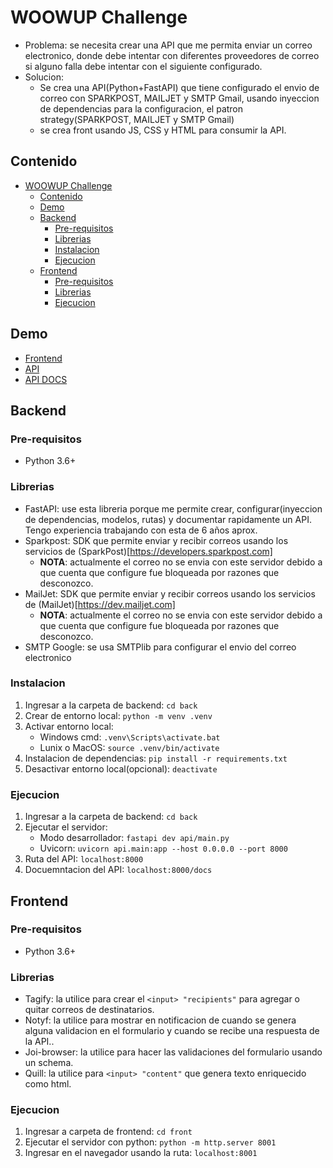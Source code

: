 # WOOWUP Challenge

- Problema: se necesita crear una API que me permita enviar un correo electronico, donde debe intentar con diferentes proveedores de correo si alguno falla debe intentar con el siguiente configurado.
- Solucion: 
  - Se crea una API(Python+FastAPI) que tiene configurado el envio de correo con SPARKPOST, MAILJET y SMTP Gmail, usando inyeccion de dependencias para la configuracion, el patron strategy(SPARKPOST, MAILJET y SMTP Gmail)
  - se crea front usando JS, CSS y HTML para consumir la API.

## Contenido

- [WOOWUP Challenge](#woowup-challenge)
  - [Contenido](#contenido)
  - [Demo](#demo)
  - [Backend](#backend)
    - [Pre-requisitos](#pre-requisitos)
    - [Librerias](#librerias)
    - [Instalacion](#instalacion)
    - [Ejecucion](#ejecucion)
  - [Frontend](#frontend)
    - [Pre-requisitos](#pre-requisitos-1)
    - [Librerias](#librerias-1)
    - [Ejecucion](#ejecucion-1)

## Demo

- [Frontend](https://gregarious-solace-production.up.railway.app) 
- [API](https://woowup-challenge-production.up.railway.app)
- [API DOCS](https://woowup-challenge-production.up.railway.app/docs)

## Backend

### Pre-requisitos

- Python 3.6+

### Librerias

- FastAPI: use esta libreria porque me permite crear, configurar(inyeccion de dependencias, modelos, rutas) y documentar rapidamente un API. Tengo experiencia trabajando con esta de 6 años aprox.
- Sparkpost: SDK que permite enviar y recibir correos usando  los servicios de (SparkPost)[https://developers.sparkpost.com]
  - **NOTA**: actualmente el correo no se envia con este servidor debido a que cuenta que configure fue bloqueada por razones que desconozco.
- MailJet: SDK que permite enviar y recibir correos usando  los servicios de (MailJet)[https://dev.mailjet.com] 
  - **NOTA**: actualmente el correo no se envia con este servidor debido a que cuenta que configure fue bloqueada por razones que desconozco.
- SMTP Google: se usa SMTPlib para configurar el envio del correo electronico  

### Instalacion

1. Ingresar a la carpeta de backend: `cd back` 
2. Crear de entorno local: `python -m venv .venv`
3. Activar entorno local:
   - Windows cmd: `.venv\Scripts\activate.bat` 
   - Lunix o MacOS: `source .venv/bin/activate`
4. Instalacion de dependencias: `pip install -r requirements.txt`
5. Desactivar entorno local(opcional): `deactivate`

### Ejecucion

1. Ingresar a la carpeta de backend: `cd back` 
2. Ejecutar el servidor:
   - Modo desarrollador: `fastapi dev api/main.py`
   - Uvicorn: `uvicorn api.main:app --host 0.0.0.0 --port 8000`
3. Ruta del API: `localhost:8000`
4. Docuemntacion del API: `localhost:8000/docs`

## Frontend

### Pre-requisitos

- Python 3.6+

### Librerias

- Tagify: la utilice para crear el `<input> "recipients"` para agregar o quitar correos de destinatarios.
- Notyf: la utilice para mostrar en notificacion de cuando se genera alguna validacion en el formulario y cuando se recibe una respuesta de la API..
- Joi-browser: la utilice para hacer las validaciones del formulario usando un schema.
- Quill: la utilice para `<input> "content"` que genera texto enriquecido como html.

### Ejecucion

1. Ingresar a carpeta de frontend: `cd front`
2. Ejecutar el servidor con python: `python -m http.server 8001`
3. Ingresar en el navegador usando la ruta: `localhost:8001`

